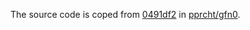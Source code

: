 The source code is coped from [0491df2](https://github.com/pprcht/gfn0/tree/0491df2ff1fe3cd80fc6a8630fea16f9b6840996) in [pprcht/gfn0](https://github.com/pprcht/gfn0/).
